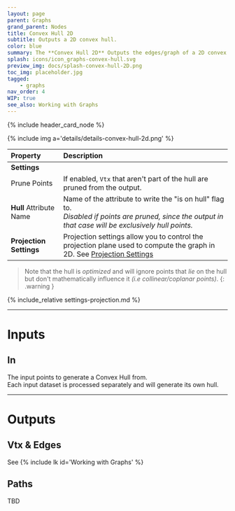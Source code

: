 ```yaml
---
layout: page
parent: Graphs
grand_parent: Nodes
title: Convex Hull 2D
subtitle: Outputs a 2D convex hull.
color: blue
summary: The **Convex Hull 2D** Outputs the edges/graph of a 2D convex hull. Prune points to exclude non-hull vertices. Specify attributes and projection settings for customization.
splash: icons/icon_graphs-convex-hull.svg
preview_img: docs/splash-convex-hull-2D.png
toc_img: placeholder.jpg
tagged: 
    - graphs
nav_order: 4
WIP: true
see_also: Working with Graphs
---
```


{% include header_card_node %}

{% include img a='details/details-convex-hull-2d.png' %} 

| Property       | Description          |
|:-------------|:------------------|
|**Settings**||
| Prune Points           | If enabled, `Vtx` that aren't part of the hull are pruned from the output.   |
| **Hull** Attribute Name           | Name of the attribute to write the "is on hull" flag to.<br>*Disabled if points are pruned, since the output in that case will be exclusively hull points.* |
|**Projection Settings**| Projection settings allow you to control the projection plane used to compute the graph in 2D. See [Projection Settings](#settings-projection)|

> Note that the hull is *optimized* and will ignore points that *lie* on the hull but don't mathematically influence it *(i.e collinear/coplanar points)*.
{: .warning }

{% include_relative settings-projection.md %}

---
# Inputs
## In
The input points to generate a Convex Hull from.  
Each input dataset is processed separately and will generate its own hull.

---
# Outputs
## Vtx & Edges
See {% include lk id='Working with Graphs' %}

## Paths
TBD

